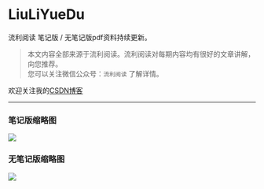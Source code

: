 # LiuLiYueDu

流利阅读 笔记版 / 无笔记版pdf资料持续更新。
> 本文内容全部来源于流利阅读。流利阅读对每期内容均有很好的文章讲解，向您推荐。\
> 您可以关注微信公众号：`流利阅读` 了解详情。

欢迎关注我的[CSDN博客](https://me.csdn.net/zhaohaibo_)

---

### 笔记版缩略图

<img src="http://47.94.135.183/files/true.png"> </img>

### 无笔记版缩略图

<img src="http://47.94.135.183/files/false.png"> </img>
